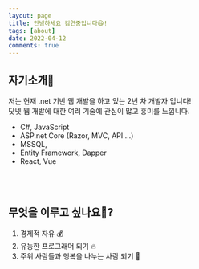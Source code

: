```yaml
---
layout: page
title: 안녕하세요 김연중입니다😃!
tags: [about]
date: 2022-04-12
comments: true
---
```


## 자기소개🎈

저는 현재 .net 기반 웹 개발을 하고 있는 2년 차 개발자 입니다!  
닷넷 웹 개발에 대한 여러 기술에 관심이 많고 흥미를 느낍니다.  

- C#, JavaScript
- ASP.net Core (Razor, MVC, API ...)
- MSSQL, 
- Entity Framework, Dapper
- React, Vue

<br>
<br>

## 무엇을 이루고 싶나요🤔?

1. 경제적 자유 💰
2. 유능한 프로그래머 되기 🔥
3. 주위 사람들과 행복을 나누는 사람 되기 🎈

<br>
<br>
<br>
